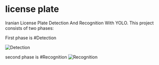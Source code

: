 # license plate
Iranian License Plate Detection And Recognition With YOLO.
This project consists of two phases:

First phase is #Detection

![Detection](https://user-images.githubusercontent.com/115239569/194570072-6bf64f73-b84e-4e65-98c2-f0530e19b52b.jpg)


second phase is #Recognition
![Recognition](https://user-images.githubusercontent.com/115239569/194570318-a67b153a-1ce6-4e08-b294-777d219ba99c.jpg)

